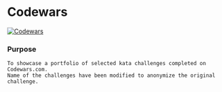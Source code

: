 
# Codewars

[![Codewars](https://www.codewars.com/users/Frankie%20Tu/badges/large)](https://www.codewars.com/users/Frankie%20Tu)

### Purpose
```
To showcase a portfolio of selected kata challenges completed on Codewars.com.
Name of the challenges have been modified to anonymize the original challenge.
```